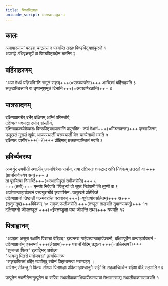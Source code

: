 ```yaml
---
title: पिण्डपितृयज्ञः
unicode_script: devanagari
---
```


## कालः
अमावास्यायां यदहश् चन्द्रमसं न पश्यन्ति तदहः पिण्डपितृयज्ञंकुरुते १  
अपराह्णे ऽधिवृक्षसूर्ये वा पिण्डपितृयज्ञेन चरन्ति २

## बर्हिराहरणम्
"अपां मेध्यं यज्ञियमि"ति समूलं सकृद्+++(=एकव्यापरेण)+++ आच्छिन्नं बर्हिराहरति ३  
सकृदाच्छिन्नानि वा तृणान्युपमूलं दिनानि+++(=अवखण्डितानि)+++ ४  

## पात्रसादनम्
दक्षिणाप्रागग्रैर् दर्भैर् दक्षिणम् अग्निं परिस्तीर्य,  
दक्षिणतः पश्चाद्वा दर्भान् संस्तीर्य,  
दक्षिणाप्राञ्च्येकैकशः पिण्डपितृयज्ञपात्राणि प्रयुनक्ति- स्प्यं मेक्षणं+++(=मिश्रणदणम्)+++ कृष्णाजिनम् उलूखलं मुसलं शूर्पम् आज्यस्थालीं चरुस्थालीं येन चान्येनार्थी भवति ५  
दक्षिणतः प्रागीषं+++(=?)+++ व्रीहिमच् छकटमवस्थितं भवति ६  

## हविर्व्यवस्था
अध्वर्युर् उपवीती स्थालीम् एकपवित्रेणान्तर्धाय, तया दक्षिणतः शकटाद् अधि निर्वपत्य् उत्तरतो वा +++(प्राचीनावीत्येव सन्)+++ ७  
तां पूरयित्वा निमार्ष्टि+++(=स्थालीमुखं समीकरोति)+++ ८  
+++(ततो)+++ मृन्मये निर्वपति "पितृभ्यो वो जुष्टं निर्वपामी"ति तूष्णीं वा ९  
अपरेणान्वाहार्यपचनं प्रत्यगुदग्ग्रीवे कृष्णाजिन+उलूखले प्रतिष्ठिते  
दक्षिणाप्राची तिष्ठन्ती पत्न्यवहन्ति परापावम् +++(=शूर्पप्रयोगसहितम्)+++ अ+++(सतुषातुष)+++विवेकम् १०
सकृत् फलीकरोति +++(तण्डुलं ताडयति तुषानपाकर्तुं)+++ ११  
दक्षिणाग्नौ जीवतण्डुलं +++(=ईषत्तण्डुला यथा जीवन्ति तथा)+++ श्रपयति १२  


## पित्राह्वानम्
"अपहता असुरा रक्षांसि पिशाचा वेदिषद" इत्यन्तरा गार्हपत्यान्वाहार्यपचनौ, दक्षिणपूर्वेण वान्वाहार्यपचनं - दक्षिणाप्राचीम् एकस्प्यां +++(लेखायां)+++ पराचीं वेदिम् उद्धत्य +++(=उल्लिख्य?)+++  
"शुन्धन्तां पितर" इत्यद्भिर् अवोक्ष्य  
"आयन्तु पितरो मनोजवस" इत्यभिमन्त्र्य  
"सकृदाच्छिन्नं बर्हिर् ऊर्णामृदु स्योनं पितृभ्यस्त्वा भराम्यहम् ।  
अस्मिन् सीदन्तु मे पितरः सोम्याः पितामहाः प्रपितामहाश्चानुगैः सहे"ति सकृदाच्छिन्नेन बर्हिषा वेदिं स्तृणाति १३

उत्पूतेन नवनीतेनानुत्पूतेन वा सर्पिषा स्थालीपाकमभिघार्यैकस्प्यायां मेक्षणमासाद्य स्थालीपाकमासादयति १


